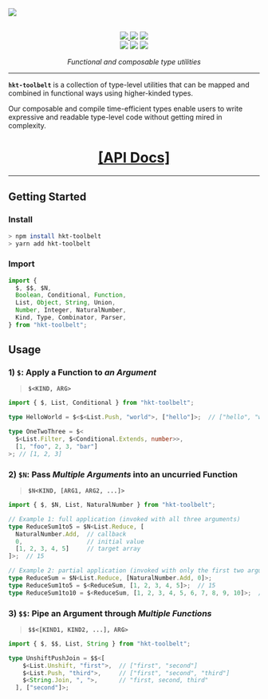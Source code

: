 <a href="https://github.com/poteat/hkt-toolbelt#readme">
  <img src=https://raw.githubusercontent.com/poteat/hkt-toolbelt/main/docs/logo.jpeg>
</a>

<br>
<br>

<p align="center">
  <a href="https://www.npmjs.com/package/hkt-toolbelt">
    <img src=https://img.shields.io/npm/v/hkt-toolbelt?color=green>
  </a>
  <img src=https://img.shields.io/github/actions/workflow/status/poteat/hkt-toolbelt/build.yml?branch=main>
  <img src=https://img.shields.io/github/repo-size/poteat/hkt-toolbelt>
  <br>
  <img src=https://img.shields.io/npm/dw/hkt-toolbelt>
  <img src=https://img.shields.io/github/license/poteat/hkt-toolbelt>
  <a href="https://code.lol">
    <img src=https://img.shields.io/badge/blog-code.lol-blue>
  </a>
</p>
<p align="center">
  <i>Functional and composable type utilities</i>
</p>

---

**`hkt-toolbelt`** is a collection of type-level utilities that can be mapped and combined in functional ways using higher-kinded types.

Our composable and compile time-efficient types enable users to write expressive and readable type-level code without getting mired in complexity.

<h1 align="center">
  <a href="https://majorlift.github.io/hkt-toolbelt">
  [API Docs]
  </a>
</h1>

---

## Getting Started

### Install

```bash
> npm install hkt-toolbelt
> yarn add hkt-toolbelt
```

### Import

```ts
import { 
  $, $$, $N, 
  Boolean, Conditional, Function,
  List, Object, String, Union,
  Number, Integer, NaturalNumber,
  Kind, Type, Combinator, Parser,
} from "hkt-toolbelt";
```

## Usage

### 1) `$`: Apply a Function to *an Argument*

> **`$<KIND, ARG>`**

```ts
import { $, List, Conditional } from "hkt-toolbelt";

type HelloWorld = $<$<List.Push, "world">, ["hello"]>;  // ["hello", "world"]

type OneTwoThree = $<
  $<List.Filter, $<Conditional.Extends, number>>,
  [1, "foo", 2, 3, "bar"]
>; // [1, 2, 3]
```

### 2) `$N`: Pass *Multiple Arguments* into an uncurried Function

> **`$N<KIND, [ARG1, ARG2, ...]>`**

```ts
import { $, $N, List, NaturalNumber } from "hkt-toolbelt";

// Example 1: full application (invoked with all three arguments)
type ReduceSum1to5 = $N<List.Reduce, [
  NaturalNumber.Add,  // callback
  0,                  // initial value
  [1, 2, 3, 4, 5]     // target array
]>;  // 15

// Example 2: partial application (invoked with only the first two arguments)
type ReduceSum = $N<List.Reduce, [NaturalNumber.Add, 0]>;
type ReduceSum1to5 = $<ReduceSum, [1, 2, 3, 4, 5]>;  // 15
type ReduceSum1to10 = $<ReduceSum, [1, 2, 3, 4, 5, 6, 7, 8, 9, 10]>;  // 55
```

### 3) `$$`: Pipe an Argument through *Multiple Functions*

> **`$$<[KIND1, KIND2, ...], ARG>`**

```ts
import { $, $$, List, String } from "hkt-toolbelt";

type UnshiftPushJoin = $$<[
    $<List.Unshift, "first">,  // ["first", "second"]
    $<List.Push, "third">,     // ["first", "second", "third"]
    $<String.Join, ", ">,      // "first, second, third"
  ], ["second"]>;
```
